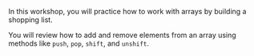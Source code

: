 In this workshop, you will practice how to work with arrays by building a shopping list.

You will review how to add and remove elements from an array using methods like `push`, `pop`, `shift`, and `unshift`.